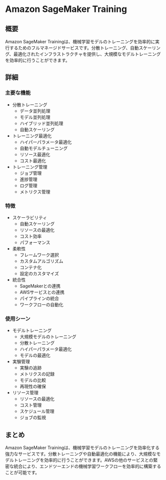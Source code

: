 # Amazon SageMaker Training

## 概要
Amazon SageMaker Trainingは、機械学習モデルのトレーニングを効率的に実行するためのフルマネージドサービスです。分散トレーニング、自動スケーリング、最適化されたインフラストラクチャを提供し、大規模なモデルトレーニングを効率的に行うことができます。

## 詳細

### 主要な機能
- 分散トレーニング
  - データ並列処理
  - モデル並列処理
  - ハイブリッド並列処理
  - 自動スケーリング
- トレーニング最適化
  - ハイパーパラメータ最適化
  - 自動モデルチューニング
  - リソース最適化
  - コスト最適化
- トレーニング管理
  - ジョブ管理
  - 進捗管理
  - ログ管理
  - メトリクス管理

### 特徴
- スケーラビリティ
  - 自動スケーリング
  - リソースの最適化
  - コスト効率
  - パフォーマンス
- 柔軟性
  - フレームワーク選択
  - カスタムアルゴリズム
  - コンテナ化
  - 設定のカスタマイズ
- 統合性
  - SageMakerとの連携
  - AWSサービスとの連携
  - パイプラインの統合
  - ワークフローの自動化

### 使用シーン
- モデルトレーニング
  - 大規模モデルのトレーニング
  - 分散トレーニング
  - ハイパーパラメータ最適化
  - モデルの最適化
- 実験管理
  - 実験の追跡
  - メトリクスの記録
  - モデルの比較
  - 再現性の確保
- リソース管理
  - リソースの最適化
  - コスト管理
  - スケジュール管理
  - ジョブの監視

## まとめ
Amazon SageMaker Trainingは、機械学習モデルのトレーニングを効率化する強力なサービスです。分散トレーニングや自動最適化の機能により、大規模なモデルトレーニングを効率的に行うことができます。AWSの他のサービスとの緊密な統合により、エンドツーエンドの機械学習ワークフローを効率的に構築することが可能です。 
